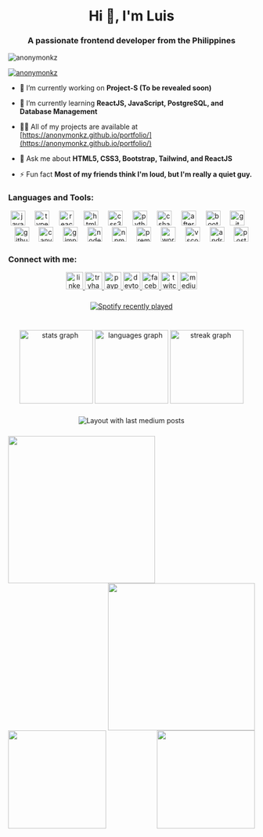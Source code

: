 <h1 align="center">Hi 👋, I'm Luis</h1>
<h3 align="center">A passionate frontend developer from the Philippines</h3>

<p align="left"> <img src="https://komarev.com/ghpvc/?username=anonymonkz&label=Profile%20views&color=0e75b6&style=flat" alt="anonymonkz" /> </p>

<p align="left"> <a href="https://github.com/ryo-ma/github-profile-trophy"><img src="https://github-profile-trophy.vercel.app/?username=anonymonkz" alt="anonymonkz" /></a> </p>

- 🔭 I’m currently working on **Project-S (To be revealed soon)**

- 🌱 I’m currently learning **ReactJS, JavaScript, PostgreSQL, and Database Management**

- 👨‍💻 All of my projects are available at [https://anonymonkz.github.io/portfolio/](https://anonymonkz.github.io/portfolio/)

- 💬 Ask me about **HTML5, CSS3, Bootstrap, Tailwind, and ReactJS**

- ⚡ Fun fact **Most of my friends think I'm loud, but I'm really a quiet guy.**

<h3 align="left">Languages and Tools:</h3>
<div align="center">
  <img src="https://cdn.jsdelivr.net/gh/devicons/devicon/icons/javascript/javascript-original.svg" height="30" alt="javascript logo"  />
  <img width="12" />
  <img src="https://cdn.jsdelivr.net/gh/devicons/devicon/icons/typescript/typescript-original.svg" height="30" alt="typescript logo"  />
  <img width="12" />
  <img src="https://cdn.jsdelivr.net/gh/devicons/devicon/icons/react/react-original.svg" height="30" alt="react logo"  />
  <img width="12" />
  <img src="https://cdn.jsdelivr.net/gh/devicons/devicon/icons/html5/html5-original.svg" height="30" alt="html5 logo"  />
  <img width="12" />
  <img src="https://cdn.jsdelivr.net/gh/devicons/devicon/icons/css3/css3-original.svg" height="30" alt="css3 logo"  />
  <img width="12" />
  <img src="https://cdn.jsdelivr.net/gh/devicons/devicon/icons/python/python-original.svg" height="30" alt="python logo"  />
  <img width="12" />
  <img src="https://cdn.jsdelivr.net/gh/devicons/devicon/icons/csharp/csharp-original.svg" height="30" alt="csharp logo"  />
  <img width="12" />
  <img src="https://cdn.jsdelivr.net/gh/devicons/devicon/icons/aftereffects/aftereffects-original.svg" height="30" alt="aftereffects logo"  />
  <img width="12" />
  <img src="https://cdn.jsdelivr.net/gh/devicons/devicon/icons/bootstrap/bootstrap-original.svg" height="30" alt="bootstrap logo"  />
  <img width="12" />
  <img src="https://cdn.jsdelivr.net/gh/devicons/devicon/icons/git/git-original.svg" height="30" alt="git logo"  />
  <img width="12" />
  <img src="https://cdn.jsdelivr.net/gh/devicons/devicon/icons/github/github-original-wordmark.svg" height="30" alt="github logo"  />
  <img width="12" />
  <img src="https://cdn.jsdelivr.net/gh/devicons/devicon/icons/canva/canva-original.svg" height="30" alt="canva logo"  />
  <img width="12" />
  <img src="https://cdn.jsdelivr.net/gh/devicons/devicon/icons/gimp/gimp-original.svg" height="30" alt="gimp logo"  />
  <img width="12" />
  <img src="https://cdn.jsdelivr.net/gh/devicons/devicon/icons/nodejs/nodejs-original.svg" height="30" alt="nodejs logo"  />
  <img width="12" />
  <img src="https://cdn.jsdelivr.net/gh/devicons/devicon/icons/npm/npm-original-wordmark.svg" height="30" alt="npm logo"  />
  <img width="12" />
  <img src="https://cdn.jsdelivr.net/gh/devicons/devicon/icons/premierepro/premierepro-original.svg" height="30" alt="premierepro logo"  />
  <img width="12" />
  <img src="https://cdn.jsdelivr.net/gh/devicons/devicon/icons/wordpress/wordpress-original.svg" height="30" alt="wordpress logo"  />
  <img width="12" />
  <img src="https://cdn.jsdelivr.net/gh/devicons/devicon/icons/vscode/vscode-original.svg" height="30" alt="vscode logo"  />
  <img width="12" />
  <img src="https://cdn.jsdelivr.net/gh/devicons/devicon/icons/androidstudio/androidstudio-original.svg" height="30" alt="androidstudio logo"  />
  <img width="12" />
  <img src="https://cdn.jsdelivr.net/gh/devicons/devicon/icons/postgresql/postgresql-original-wordmark.svg" height="30" alt="postgresql logo"  />
</div>

###

<h3 align="left">Connect with me:</h3>
<div align="center">
  <a href="https://www.linkedin.com/in/luis-guerrero-09a4a6200/" target="_blank">
    <img src="https://img.shields.io/static/v1?message=LinkedIn&logo=linkedin&label=&color=0077B5&logoColor=white&labelColor=&style=for-the-badge" height="35" alt="linkedin logo"  />
  </a>
  <a href="https://tryhackme.com/r/p/Anonymonkz" target="_blank">
    <img src="https://img.shields.io/static/v1?message=TryHackMe&logo=tryhackme&label=&color=88cc14&logoColor=white&labelColor=&style=for-the-badge" height="35" alt="tryhackme logo"  />
  </a>
  <a href="https://www.paypal.me/anonymouscrib36" target="_blank">
    <img src="https://img.shields.io/static/v1?message=PayPal&logo=paypal&label=&color=00457C&logoColor=white&labelColor=&style=for-the-badge" height="35" alt="paypal logo"  />
  </a>
  <a href="https://dev.to/luis_g" target="_blank">
    <img src="https://img.shields.io/static/v1?message=dev.to&logo=dev.to&label=&color=0A0A0A&logoColor=white&labelColor=&style=for-the-badge" height="35" alt="devto logo"  />
  </a>
  <a href="https://www.facebook.com/yodarha" target="_blank">
    <img src="https://img.shields.io/static/v1?message=Facebook&logo=facebook&label=&color=1877F2&logoColor=white&labelColor=&style=for-the-badge" height="35" alt="facebook logo"  />
  </a>
  <a href="https://www.twitch.tv/anonymouscrib" target="_blank">
    <img src="https://img.shields.io/static/v1?message=Twitch&logo=twitch&label=&color=9146FF&logoColor=white&labelColor=&style=for-the-badge" height="35" alt="twitch logo"  />
  </a>
  <a href="https://medium.com/@anonymouscrib36" target="_blank">
    <img src="https://img.shields.io/static/v1?message=Medium&logo=medium&label=&color=12100E&logoColor=white&labelColor=&style=for-the-badge" height="35" alt="medium logo"  />
  </a>
</div>

###

<div align="center">
  <a href="https://open.spotify.com/user/regret036">
    <img src="https://spotify-recently-played-readme.vercel.app/api?user=regret036&count=5" alt="Spotify recently played"  />
  </a>
</div>

###

<br clear="both">

<div align="center">
  <img src="https://github-readme-stats.vercel.app/api?username=anonymonkz&hide_title=false&hide_rank=false&show_icons=true&include_all_commits=true&count_private=true&disable_animations=false&theme=dracula&locale=en&hide_border=false&order=1" height="150" alt="stats graph"  />
  <img src="https://github-readme-stats.vercel.app/api/top-langs?username=anonymonkz&locale=en&hide_title=false&layout=compact&card_width=320&langs_count=5&theme=dracula&hide_border=false&order=2" height="150" alt="languages graph"  />
  <img src="https://streak-stats.demolab.com?user=anonymonkz&locale=en&mode=daily&theme=dracula&hide_border=false&border_radius=5&order=3" height="150" alt="streak graph"  />
</div>

###

<div align="center">
  <img src="https://github-read-medium-git-main.pahlevikun.vercel.app/latest?limit=4&username=anonymouscrib36&theme=dark" alt="Layout with last medium posts"  />
</div>

###

<img align="left" height="300" src="https://scontent.fmnl8-2.fna.fbcdn.net/v/t39.30808-6/470584036_8968387359864387_6554604721277941487_n.jpg?stp=dst-jpg_s1080x2048_tt6&_nc_cat=111&ccb=1-7&_nc_sid=669761&_nc_eui2=AeGakjij3KxoInF46tD9eUFzp4x4jP8TbFenjHiM_xNsV1oc0bN_7ERT41QeAqb-PF6EwUGXWAfN7w3SzdgKih0D&_nc_ohc=7lyzgA_IN9MQ7kNvgFvaKCM&_nc_zt=23&_nc_ht=scontent.fmnl8-2.fna&_nc_gid=A3Sz1Op-SD9Mp1NTgLL9wgW&oh=00_AYBTbulZ8Fnstydex3pIHHw_3-pJPvdljBQQWa8rAMn6jw&oe=677728BD"  />

###

<img align="right" height="300" src="https://scontent.fmnl8-4.fna.fbcdn.net/v/t39.30808-6/281492677_5184818864887941_8634497323057006023_n.jpg?_nc_cat=102&ccb=1-7&_nc_sid=669761&_nc_eui2=AeF4ockM_PYqa5Rgg8hxFcaqyZg30u7Px-HJmDfS7s_H4YKVe0tmdbg4vdZ5S72qczhzozE8KoN5fjpGwUzzkGRP&_nc_ohc=tFU-qHykGZgQ7kNvgFvAPv4&_nc_zt=23&_nc_ht=scontent.fmnl8-4.fna&_nc_gid=AnG2C8o9MRqzJprChp4oR6M&oh=00_AYBzWFPpJwpojL_zaEjKCw46aR_j5K9-IshA-j02Bjbv2A&oe=67770B38"  />

###

<img align="right" height="200" src="https://scontent.fmnl8-2.fna.fbcdn.net/v/t39.30808-6/469668685_8923785550991235_4844421550488400737_n.jpg?_nc_cat=103&ccb=1-7&_nc_sid=669761&_nc_eui2=AeHRSqDzjY0LfbpMg2MwFhnJYeU6yY55iKdh5TrJjnmIp-UcEfIrFjunyq45w9dNG2HSc-iiR941MBPnUtFCR_c0&_nc_ohc=ewUmMuqQkNIQ7kNvgGNUkuI&_nc_zt=23&_nc_ht=scontent.fmnl8-2.fna&_nc_gid=AMEDdwflKnT5z9Lh9Jx3VZk&oh=00_AYCD5nHG6mZdBRMbWjUPRA17IfW8BYAn3kpBEK5_tOE-3g&oe=677713E3"  />

###

<img align="left" height="200" src="https://scontent.fmnl8-1.fna.fbcdn.net/v/t39.30808-6/469787162_8923785650991225_2822922797298535519_n.jpg?_nc_cat=106&ccb=1-7&_nc_sid=669761&_nc_eui2=AeFMZ13bZhDG1mYmzwvaZpFMvmTcWGjROL6-ZNxYaNE4vie5yAFAKOKIaP8tnzjxB39_FPA6ZlYUvPpT7Teq1X8d&_nc_ohc=IFMQn1l0bosQ7kNvgFOaUqG&_nc_zt=23&_nc_ht=scontent.fmnl8-1.fna&_nc_gid=AMEDdwflKnT5z9Lh9Jx3VZk&oh=00_AYBQsyQ3efR4en3juIAC0T7ShItyrOd5eiKXxmKr2Anf2w&oe=6777085F"  />

###
